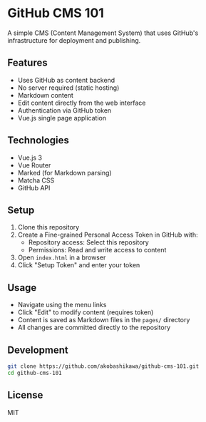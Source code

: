 # GitHub CMS 101

A simple CMS (Content Management System) that uses GitHub's infrastructure for deployment and publishing.

## Features

- Uses GitHub as content backend
- No server required (static hosting)
- Markdown content
- Edit content directly from the web interface
- Authentication via GitHub token
- Vue.js single page application

## Technologies

- Vue.js 3
- Vue Router
- Marked (for Markdown parsing)
- Matcha CSS
- GitHub API

## Setup

1. Clone this repository
2. Create a Fine-grained Personal Access Token in GitHub with:
   - Repository access: Select this repository
   - Permissions: Read and write access to content
3. Open `index.html` in a browser
4. Click "Setup Token" and enter your token

## Usage

- Navigate using the menu links
- Click "Edit" to modify content (requires token)
- Content is saved as Markdown files in the `pages/` directory
- All changes are committed directly to the repository

## Development

```bash
git clone https://github.com/akobashikawa/github-cms-101.git
cd github-cms-101
```

## License

MIT
